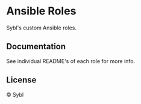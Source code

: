 # Ansible Roles

Sybl's custom Ansible roles.

## Documentation

See individual README's of each role for more info.

## License

© Sybl